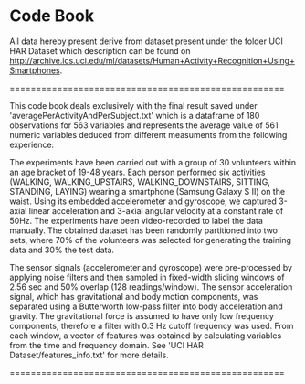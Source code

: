 Code Book
==========================

All data hereby present derive from dataset present under the folder UCI HAR Dataset which description 
can be found on http://archive.ics.uci.edu/ml/datasets/Human+Activity+Recognition+Using+Smartphones.

====================================================

This code book deals exclusively with the final result saved under 'averagePerActivityAndPerSubject.txt'
which is a dataframe of 180 observations for 563 variables and represents the average value of 561 numeric
variables deduced from different measuments from the following experience:

The experiments have been carried out with a group of 30 volunteers within an age bracket of 19-48 years. 
Each person performed six activities (WALKING, WALKING_UPSTAIRS, WALKING_DOWNSTAIRS, SITTING, STANDING, LAYING) 
wearing a smartphone (Samsung Galaxy S II) on the waist. Using its embedded accelerometer and gyroscope, 
we captured 3-axial linear acceleration and 3-axial angular velocity at a constant rate of 50Hz. 
The experiments have been video-recorded to label the data manually. The obtained dataset has been randomly 
partitioned into two sets, where 70% of the volunteers was selected for generating the training data and 30% the test data. 

The sensor signals (accelerometer and gyroscope) were pre-processed by applying noise filters and then sampled 
in fixed-width sliding windows of 2.56 sec and 50% overlap (128 readings/window). The sensor acceleration signal,
which has gravitational and body motion components, was separated using a Butterworth low-pass filter into body 
acceleration and gravity. The gravitational force is assumed to have only low frequency components, therefore 
a filter with 0.3 Hz cutoff frequency was used. From each window, a vector of features was obtained by calculating 
variables from the time and frequency domain. See 'UCI HAR Dataset/features_info.txt' for more details. 

====================================================

